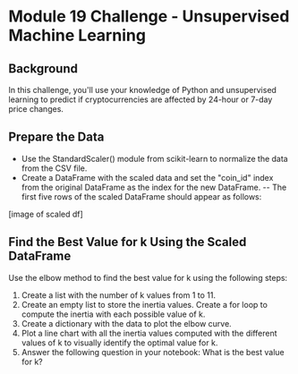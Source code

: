 # Module 19 Challenge - Unsupervised Machine Learning

Background
------------------------------
In this challenge, you'll use your knowledge of Python and unsupervised learning to predict if cryptocurrencies are affected by 24-hour or 7-day price changes.

Prepare the Data
------------------------------
- Use the StandardScaler() module from scikit-learn to normalize the data from the CSV file.
- Create a DataFrame with the scaled data and set the "coin_id" index from the original DataFrame as the index for the new DataFrame.
-- The first five rows of the scaled DataFrame should appear as follows:

[image of scaled df]

Find the Best Value for k Using the Scaled DataFrame
------------------------------
Use the elbow method to find the best value for k using the following steps:
1. Create a list with the number of k values from 1 to 11.
2. Create an empty list to store the inertia values.
Create a for loop to compute the inertia with each possible value of k.
3. Create a dictionary with the data to plot the elbow curve.
4. Plot a line chart with all the inertia values computed with the different values of k to visually identify the optimal value for k.
5. Answer the following question in your notebook: What is the best value for k?